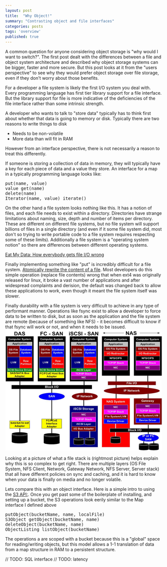 ```yaml
---
layout: post
title:  "Why Object!"
summary: "Contrasting object and file interfaces"
categories: posts
tags: 'overview'
published: true
---
```


A common question for anyone considering object storage is "why would I want to switch?". The first post dealt with the differences between a file and object system architecture and described why object storage systems can be bigger, faster and more secure. But this post looks at it from the "users perspective" to see why they would prefer object storage over file storage, even if they don't worry about those benefits. 

For a developer a file system is likely the first I/O system you deal with. Every programming language has first tier library support for a file interface. But the library support for file is more indicative of the deficiencies of the file interface rather than some intrinsic strength.

A developer who wants to talk to "store data" typically has to think first about whether that data is going to memory or disk. Typically there are two reasons to write things to disk 

* Needs to be non-volatile 
* More data than will fit in RAM

However from an interface perspective, there is not necessarily a reason to treat this differently.

If someone is storing a collection of data in memory, they will typically have a key for each piece of data and a value they store. An interface for a map in a typically programming language looks like:

<pre>
put(name, value)
value get(name)
delete(name)
Iterator(name, value) iterate()
</pre>

On the other hand a file system looks nothing like this. It has a notion of files, and each file needs to exist within a directory. Directories have strange limitations about naming, size, depth and number of items per directory. These are different on different file systems, but no file system will support billions of files in a single directory (and even if it some file system did, most don't so trying to write portable code to a file system requires respecting some of these limits). Additionally a file system is a "operating system notion" so there are differences between different operating systems. 

[Eat My Data: How everybody gets file I/O wrong](http://www.flamingspork.com/talks/2007/06/eat_my_data.odp)

Finally implementing something like "put" is incredibly difficult for a file system. [Atomically rewrite the content of a file](http://www.microhowto.info/howto/atomically_rewrite_the_content_of_a_file.html). Most developers do this simple operation (replace file contents) wrong that when ext4 was originally released for linux, it broke a vast number of applications and after widespread complaints and derision, the default was changed back to allow these applications to work, even though it meant the file system itself was slower. 

Finally durability with a file system is very difficult to achieve in any type of performant manner. Operations like fsync exist to allow a developer to force data to be written to disk, but as soon as the application and the file system are remote (because of something like NFS) - it becomes difficult to know if that fsync will work or not, and when it needs to be issued.
![File access](/assets/images/fileStack.png)

Looking at a picture of what a file stack is (rightmost picture) helps explain why this is so complex to get right. There are multiple layers (OS File System, NFS Client, Network, Gateway Network, NFS Server, Server stack) that all have different policies on sync and caching, and it is hard to know when your data is finally on media and no longer volatile. 

Lets compare this with an object interface. Here is a simple intro to using the [S3 API:](https://www.baeldung.com/aws-s3-java). Once you get past some of the boilerplate of installing, and setting up a bucket, the S3 operations look eerily similar to the Map interface I defined above
<pre>
putObject(bucketName, name, localFile)
S3Object getObject(bucketName, name)
deleteObject(bucketName, name)
ObjectListing listObject(bucketName)
</pre>
The operations a are scoped with a bucket because this is a "global" space for reading/writing objects, but this model allows a 1-1 translation of data from a map structure in RAM to a persistent structure.

// TODO: SQL interface
// TODO: latency

